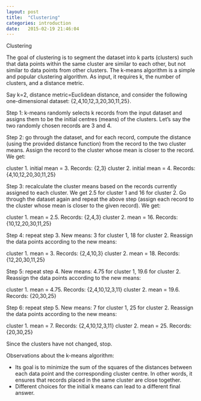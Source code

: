 ```yaml
---
layout: post
title:  "Clustering"
categories: introduction 
date:   2015-02-19 21:46:04
---
```


Clustering

The goal of clustering is to segment the dataset into k parts (clusters) such that data points within the same cluster are similar to each other, but not similar to data points from other clusters.  The k-means algorithm is a simple and popular clustering algorithm.  As input, it requires k, the number of clusters, and a distance metric.

Say k=2, distance metric=Euclidean distance, and consider the following one-dimensional dataset: {2,4,10,12,3,20,30,11,25}.


Step 1: k-means randomly selects k records from the input dataset and assigns them to be the initial centres (means) of the clusters.  Let’s say the two randomly chosen records are 3 and 4.

Step 2: go through the dataset, and for each record, compute the distance (using the provided distance function) from the record to the two cluster means.  Assign the record to the cluster whose mean is closer to the record.  We get:

cluster 1. initial mean = 3.  Records: {2,3}
cluster 2. initial mean = 4.  Records: {4,10,12,20,30,11,25}

Step 3: recalculate the cluster means based on the records currently assigned to each cluster.  We get 2.5 for cluster 1 and 16 for cluster 2.  Go through the dataset again and repeat the above step (assign each record to the cluster whose mean is closer to the given record).  We get:

cluster 1. mean = 2.5.  Records: {2,4,3}
cluster 2. mean = 16.  Records: {10,12,20,30,11,25}

Step 4: repeat step 3.  New means: 3 for cluster 1, 18 for cluster 2.  Reassign the data points according to the new means:

cluster 1. mean = 3.  Records: {2,4,10,3}
cluster 2. mean = 18.  Records: {12,20,30,11,25}

Step 5: repeat step 4.  New means: 4.75 for cluster 1, 19.6 for cluster 2.  Reassign the data points according to the new means:

cluster 1. mean = 4.75.  Records: {2,4,10,12,3,11}
cluster 2. mean = 19.6.  Records: {20,30,25}

Step 6: repeat step 5.  New means: 7 for cluster 1, 25 for cluster 2.  Reassign the data points according to the new means:

cluster 1.  mean = 7.  Records: {2,4,10,12,3,11}
cluster 2.  mean = 25.  Records: {20,30,25}

Since the clusters have not changed, stop.  

Observations about the k-means algorithm:
- Its goal is to minimize the sum of the squares of the distances between each data point and the corresponding cluster centre.  In other words, it ensures that records placed in the same cluster are close together.
- Different choices for the initial k means can lead to a different final answer.

